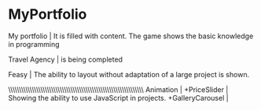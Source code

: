 # MyPortfolio

My portfolio      | It is filled with content.
                    The game shows the basic knowledge in programming
              
Travel Agency     | is being completed

Feasy             | The ability to layout without adaptation of a large project is shown.


\\\\\\\\\\\\\\\\\\\\\\\\\\\\\\\\\\\\\\\\\\\\\\\\\\\\\\\\\\\\\\\\\\\\\\\\\\\\\\\\\\\\\\\\\\\\\\\\\\\\\\\\\\\\\\\\\\\\\\\\\\\\\\
Animation         |
+PriceSlider      | Showing the ability to use JavaScript in projects.
+GalleryCarousel  |
